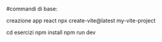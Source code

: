 #commandi di base:

creazione app react
npx create-vite@latest my-vite-project

cd esercizi
npm install
npm run dev

